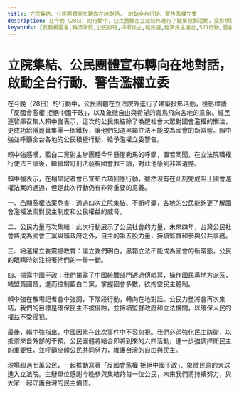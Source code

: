```yaml
---
title: 立院集結、公民團體宣布轉向在地對話， 啟動全台行動、警告濫權立委
description: 在今晚（28日）的行動中，公民團體在立法院外進行了建築投影活動，投影標語「反國會濫權 拒絕中國干政」，以及象徵自由與希望的青鳥飛向各地的意象。經民連智庫召集人賴中強表示，這次的公民集結除了喚醒社會大眾對國會濫權的關注，更成功給傅崑萁集團一個鐵板，讓他們知道黑箱立法不能成為國會的新常態。賴中強並呼籲全台各地的公民積極行動，給予濫權立委警告。賴中強感嘆，藍白二黨對主辦團體今早懸崖勒馬的呼籲，置若罔聞，在立法院職權行使法三讀後，繼續增訂刑法藐視國會罪三讀，對此他感到非常遺憾。賴中強表示，在稍早記者會已宣布六項回應行動，雖然沒有在此刻完成阻止國會濫權法案的通過，但是此次行動仍有非常重要的意義。一、凸顯濫權法案危害：透過四次立院集結、不斷呼籲，各地的公民能夠更了解國會濫權法案對民主制度和公民權益的威脅。二、公民力量再次集結：此次行動展示了公民社會的力量，未來四年，台灣公民社會將成為國會三黨與賴政府之外，自主的第五股力量，持續監督和參與公共事務。三、給濫權立委震撼教育：讓立委們明白，黑箱立法不能成為國會的新常態，公民的眼睛時刻注視著他們的一舉一動。四、揭露中國干政：我們揭露了中國統戰部門透過傅崐萁，操作國民黨地方派系，結盟黃國昌，進而控制藍白二黨，掌握國會多數，欲掏空民主體制。
keywords: [我藐視國會,輪流請假,公民排班,捍衛民主,經民連,經濟民主連合,521行動,國會濫權,立院集結,在地民主]
---
```


# 立院集結、公民團體宣布轉向在地對話， 啟動全台行動、警告濫權立委

在今晚（28日）的行動中，公民團體在立法院外進行了建築投影活動，投影標語「反國會濫權 拒絕中國干政」，以及象徵自由與希望的青鳥飛向各地的意象。經民連智庫召集人賴中強表示，這次的公民集結除了喚醒社會大眾對國會濫權的關注，更成功給傅崑萁集團一個鐵板，讓他們知道黑箱立法不能成為國會的新常態。賴中強並呼籲全台各地的公民積極行動，給予濫權立委警告。

賴中強感嘆，藍白二黨對主辦團體今早懸崖勒馬的呼籲，置若罔聞，在立法院職權行使法三讀後，繼續增訂刑法藐視國會罪三讀，對此他感到非常遺憾。

賴中強表示，在稍早記者會已宣布六項回應行動，雖然沒有在此刻完成阻止國會濫權法案的通過，但是此次行動仍有非常重要的意義。

一、凸顯濫權法案危害：透過四次立院集結、不斷呼籲，各地的公民能夠更了解國會濫權法案對民主制度和公民權益的威脅。

二、公民力量再次集結：此次行動展示了公民社會的力量，未來四年，台灣公民社會將成為國會三黨與賴政府之外，自主的第五股力量，持續監督和參與公共事務。

三、給濫權立委震撼教育：讓立委們明白，黑箱立法不能成為國會的新常態，公民的眼睛時刻注視著他們的一舉一動。

四、揭露中國干政：我們揭露了中國統戰部門透過傅崐萁，操作國民黨地方派系，結盟黃國昌，進而控制藍白二黨，掌握國會多數，欲掏空民主體制。

賴中強在散場記者會中強調，下階段行動，轉向在地對話。公民力量將會再次集結，我們的目標是確保民主不被侵蝕，並持續監督政府和立法機關，以確保人民的權益不受侵犯。

最後，賴中強指出，中國因素在此次事件中不容忽視。我們必須強化民主防衛，以抵禦來自外部的干預。公民團體將結合即將到來的六四活動，進一步強調捍衛民主的重要性，並呼籲全體公民共同努力，維護台灣的自由與民主。

現場超過七萬公民，一起推動寫著「反國會濫權 拒絕中國干政」、象徵民意的大球進入立法院。主辦單位感謝今晚參與集結的每一位公民，未來我們將持續努力，與大家一起守護台灣的民主價值。
